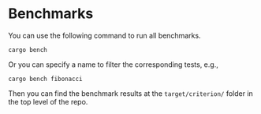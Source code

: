 # Benchmarks

You can use the following command to run all benchmarks.

```shell
cargo bench
```

Or you can specify a name to filter the corresponding tests, e.g.,

```shell
cargo bench fibonacci
```

Then you can find the benchmark results at the `target/criterion/` folder in the top level of the repo.
